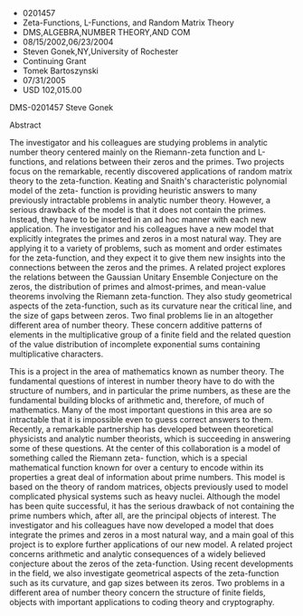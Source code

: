 
* 0201457
* Zeta-Functions, L-Functions, and Random Matrix Theory
* DMS,ALGEBRA,NUMBER THEORY,AND COM
* 08/15/2002,06/23/2004
* Steven Gonek,NY,University of Rochester
* Continuing Grant
* Tomek Bartoszynski
* 07/31/2005
* USD 102,015.00

DMS-0201457 Steve Gonek

Abstract

The investigator and his colleagues are studying problems in analytic number
theory centered mainly on the Riemann-zeta function and L-functions, and
relations between their zeros and the primes. Two projects focus on the
remarkable, recently discovered applications of random matrix theory to the
zeta-function. Keating and Snaith's characteristic polynomial model of the zeta-
function is providing heuristic answers to many previously intractable problems
in analytic number theory. However, a serious drawback of the model is that it
does not contain the primes. Instead, they have to be inserted in an ad hoc
manner with each new application. The investigator and his colleagues have a new
model that explicitly integrates the primes and zeros in a most natural way.
They are applying it to a variety of problems, such as moment and order
estimates for the zeta-function, and they expect it to give them new insights
into the connections between the zeros and the primes. A related project
explores the relations between the Gaussian Unitary Ensemble Conjecture on the
zeros, the distribution of primes and almost-primes, and mean-value theorems
involving the Riemann zeta-function. They also study geometrical aspects of the
zeta-function, such as its curvature near the critical line, and the size of
gaps between zeros. Two final problems lie in an altogether different area of
number theory. These concern additive patterns of elements in the multiplicative
group of a finite field and the related question of the value distribution of
incomplete exponential sums containing multiplicative characters.

This is a project in the area of mathematics known as number theory. The
fundamental questions of interest in number theory have to do with the structure
of numbers, and in particular the prime numbers, as these are the fundamental
building blocks of arithmetic and, therefore, of much of mathematics. Many of
the most important questions in this area are so intractable that it is
impossible even to guess correct answers to them. Recently, a remarkable
partnership has developed between theoretical physicists and analytic number
theorists, which is succeeding in answering some of these questions. At the
center of this collaboration is a model of something called the Riemann zeta-
function, which is a special mathematical function known for over a century to
encode within its properties a great deal of information about prime numbers.
This model is based on the theory of random matrices, objects previously used to
model complicated physical systems such as heavy nuclei. Although the model has
been quite successful, it has the serious drawback of not containing the prime
numbers which, after all, are the principal objects of interest. The
investigator and his colleagues have now developed a model that does integrate
the primes and zeros in a most natural way, and a main goal of this project is
to explore further applications of our new model. A related project concerns
arithmetic and analytic consequences of a widely believed conjecture about the
zeros of the zeta-function. Using recent developments in the field, we also
investigate geometrical aspects of the zeta-function such as its curvature, and
gap sizes between its zeros. Two problems in a different area of number theory
concern the structure of finite fields, objects with important applications to
coding theory and cryptography.


